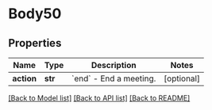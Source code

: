 # Body50

## Properties
Name | Type | Description | Notes
------------ | ------------- | ------------- | -------------
**action** | **str** | &#x60;end&#x60; - End a meeting. | [optional] 

[[Back to Model list]](../README.md#documentation-for-models) [[Back to API list]](../README.md#documentation-for-api-endpoints) [[Back to README]](../README.md)

